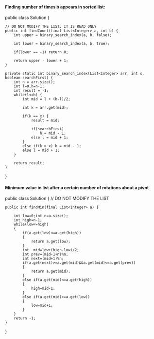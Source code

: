 #### Finding number of times b appears in sorted list:

public class Solution {
    
    // DO NOT MODIFY THE LIST. IT IS READ ONLY
    public int findCount(final List<Integer> a, int b) {
        int upper = binary_search_index(a, b, false);

        int lower = binary_search_index(a, b, true);
        
        if(lower == -1) return 0;
        
        return upper - lower + 1;
    }
    
    private static int binary_search_index(List<Integer> arr, int x, boolean searchFirst) {
        int n = arr.size();
        int l=0,h=n-1;
        int result = -1;
        while(l<=h) {
            int mid = l + (h-l)/2;

            int k = arr.get(mid);

            if(k == x) {
                result = mid;

                if(searchFirst)
                    h = mid - 1;
                else l = mid + 1;
            }
            else if(k > x) h = mid - 1;
            else l = mid + 1;
        }

        return result;
    }
}

#### Minimum value in list after a certain number of rotations about a pivot

public class Solution {
    // DO NOT MODIFY THE LIST
    
    public int findMin(final List<Integer> a) {
        
        int low=0;int n=a.size();
        int high=n-1;
        while(low<=high)
        {
            if(a.get(low)<=a.get(high))
            {
                return a.get(low);
            }
            int  mid=low+(high-low)/2;
            int prev=(mid-1+n)%n;
            int next=(mid+1)%n;
            if(a.get(next)>=a.get(mid)&&a.get(mid)<=a.get(prev))
            {
                return a.get(mid);
            }
            else if(a.get(mid)<=a.get(high))
            {
                high=mid-1;
            }
            else if(a.get(mid)>=a.get(low))
            {
                low=mid+1;
            }
        }
        return -1;
    }
}
